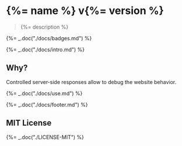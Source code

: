 # {%= name %} v{%= version %}

> {%= description %}

{%= _.doc("./docs/badges.md") %}

{%= _.doc("./docs/intro.md") %}

## Why?

Controlled server-side responses allow to debug the website behavior.

{%= _.doc("./docs/use.md") %}

{%= _.doc("./docs/footer.md") %}

## MIT License

{%= _.doc("./LICENSE-MIT") %}

